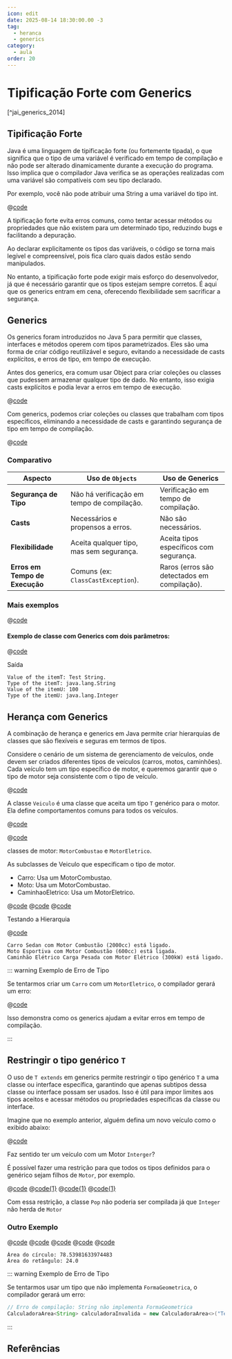 ```yaml
---
icon: edit
date: 2025-08-14 18:30:00.00 -3
tag:
  - heranca
  - generics
category:
  - aula
order: 20
---
```


# Tipificação Forte com Generics

[^jai_generics_2014]

## Tipificação Forte

Java é uma linguagem de tipificação forte (ou fortemente tipada), o que significa que o tipo de uma variável é verificado em tempo de compilação e não pode ser alterado dinamicamente durante a execução do programa. Isso implica que o compilador Java verifica se as operações realizadas com uma variável são compatíveis com seu tipo declarado. 

Por exemplo, você não pode atribuir uma String a uma variável do tipo int.

@[code](./code/generics/tiposIncompativeis.java)


A tipificação forte evita erros comuns, como tentar acessar métodos ou propriedades que não existem para um determinado tipo, reduzindo bugs e facilitando a depuração.

Ao declarar explicitamente os tipos das variáveis, o código se torna mais legível e compreensível, pois fica claro quais dados estão sendo manipulados.

No entanto, a tipificação forte pode exigir mais esforço do desenvolvedor, já que é necessário garantir que os tipos estejam sempre corretos. É aqui que os generics entram em cena, oferecendo flexibilidade sem sacrificar a segurança.

## Generics

Os generics foram introduzidos no Java 5 para permitir que classes, interfaces e métodos operem com tipos parametrizados. Eles são uma forma de criar código reutilizável e seguro, evitando a necessidade de casts explícitos, e erros de tipo, em tempo de execução.

Antes dos generics, era comum usar Object para criar coleções ou classes que pudessem armazenar qualquer tipo de dado. No entanto, isso exigia casts explícitos e podia levar a erros em tempo de execução.


@[code](./code/generics/ExemploObject.java)

<codapi-snippet sandbox="java" editor="basic"></codapi-snippet>

Com generics, podemos criar coleções ou classes que trabalham com tipos específicos, eliminando a necessidade de casts e garantindo segurança de tipo em tempo de compilação.

@[code](./code/generics/ExemploGenerics.java)

<codapi-snippet sandbox="java" editor="basic"></codapi-snippet>

### Comparativo


| Aspecto                        | Uso de `Objects`                             | Uso de Generics                             |
| ------------------------------ | ------------------------------------------ | ------------------------------------------- |
| **Segurança de Tipo**          | Não há verificação em tempo de compilação. | Verificação em tempo de compilação.         |
| **Casts**                      | Necessários e propensos a erros.           | Não são necessários.                        |
| **Flexibilidade**              | Aceita qualquer tipo, mas sem segurança.   | Aceita tipos específicos com segurança.     |
| **Erros em Tempo de Execução** | Comuns (ex: `ClassCastException`).           | Raros (erros são detectados em compilação). |



### Mais exemplos

@[code](./code/generics/GenericsTest.java)


<codapi-snippet sandbox="java" editor="basic"></codapi-snippet>


#### Exemplo de classe com Generics com dois parâmetros:

@[code](./code/generics/GenericsTest2.java)

Saída

```shell
Value of the itemT: Test String.
Type of the itemT: java.lang.String
Value of the itemU: 100
Type of the itemU: java.lang.Integer
```


## Herança com Generics

A combinação de herança e generics em Java permite criar hierarquias de classes que são flexíveis e seguras em termos de tipos. 

Considere o cenário de um sistema de gerenciamento de veículos, onde devem ser criados diferentes tipos de veículos (carros, motos, caminhões). Cada veículo tem um tipo específico de motor, e queremos garantir que o tipo de motor seja consistente com o tipo de veículo.


@[code](./code/generics/Veiculo.java)

A classe `Veiculo` é uma classe que aceita um tipo `T` genérico para o motor. Ela define comportamentos comuns para todos os veículos.


@[code](./code/generics/MotorCombustao.java)

@[code](./code/generics/MotorEletrico.java)

classes de motor: `MotorCombustao` e `MotorEletrico`.


As subclasses de Veiculo que especificam o tipo de motor.

- Carro: Usa um MotorCombustao.
- Moto: Usa um MotorCombustao.
- CaminhaoEletrico: Usa um MotorEletrico.

@[code](./code/generics/Carro.java)
@[code](./code/generics/Moto.java)
@[code](./code/generics/CaminhaoEletrico.java)


Testando a Hierarquia

@[code](./code/generics/TestaVeiculos.java)

```console
Carro Sedan com Motor Combustão (2000cc) está ligado.
Moto Esportiva com Motor Combustão (600cc) está ligada.
Caminhão Elétrico Carga Pesada com Motor Elétrico (300kW) está ligado.
```

::: warning Exemplo de Erro de Tipo

Se tentarmos criar um `Carro` com um `MotorEletrico`, o compilador gerará um erro:

@[code](./code/generics/Erro.java)

Isso demonstra como os generics ajudam a evitar erros em tempo de compilação.

:::


## Restringir o tipo genérico `T`

O uso de `T extends` em generics permite restringir o tipo genérico `T` a uma classe ou interface específica, garantindo que apenas subtipos dessa classe ou interface possam ser usados. Isso é útil para impor limites aos tipos aceitos e acessar métodos ou propriedades específicas da classe ou interface.

Imagine que no exemplo anterior, alguém defina um novo veículo como o exibido abaixo:

@[code](./code/generics/Pop.java)

Faz sentido ter um veículo com um Motor `Interger`?

É possível fazer uma restrição para que todos os tipos definidos para o genérico sejam filhos de `Motor`, por exemplo.

@[code](./code/generics/extends/Motor.java)
@[code{1}](./code/generics/extends/MotorCombustao.java)
@[code{1}](./code/generics/extends/MotorEletrico.java)
@[code{1}](./code/generics/extends/Veiculo.java)

Com essa restrição, a classe `Pop` não poderia ser compilada já que `Integer` não herda de `Motor`


### Outro Exemplo


@[code](./code/generics/FormaGeometrica.java)
@[code](./code/generics/Circulo.java)
@[code](./code/generics/Retangulo.java)
@[code](./code/generics/CalculadoraArea.java)
@[code](./code/generics/TestaCalculadoraArea.java)

```console
Área do círculo: 78.53981633974483
Área do retângulo: 24.0
```

::: warning Exemplo de Erro de Tipo

Se tentarmos usar um tipo que não implementa `FormaGeometrica`, o compilador gerará um erro:

```java
// Erro de compilação: String não implementa FormaGeometrica
CalculadoraArea<String> calculadoraInvalida = new CalculadoraArea<>("Texto");
```

:::

## Referências

<!-- @include: ../../includes/bib.md -->


